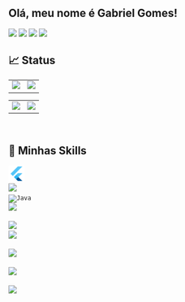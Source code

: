## Olá, meu nome é <strong>Gabriel Gomes!</strong>


<p align="start">
  <img src="https://img.shields.io/static/v1?label=Overview&message=Gabriel&color=f8efd4&style=for-the-badge&logo=GitHub">
  <img src="https://komarev.com/ghpvc/?username=gaguargo&style=for-the-badge">
  <img src="https://img.shields.io/github/followers/gaguargo?style=for-the-badge">
  <img src="https://img.shields.io/github/stars/gaguargo?style=for-the-badge">
</p>

## 📈 Status

<table align="center">
  <tr>
    <td align="center">
       <a href="https://github.com/gaguargo" target="_blank">
        <img height="180em" src="https://github-readme-stats.vercel.app/api/top-langs/?username=gaguargo&layout=compact&theme=tokyonight" />
      </a>
    </td>
    <td align="center">
      <a href="https://github.com/gaguargo" target="_blank">
        <img height="180em" src="https://github-profile-summary-cards.vercel.app/api/cards/profile-details?username=gaguargo&theme=tokyonight" />
      </a>
    </td>
  </tr>
</table>
<table align="center">
  <tr>
    <td align="center">
      <a href="https://github.com/gaguargo" target="_blank">
        <img height="180em" src="https://github-readme-streak-stats.herokuapp.com/?user=gaguargo&theme=tokyonight" />
      </a>
    </td>
    <td align="center">
      <a href="https://github.com/gaguargo" target="_blank">
        <img height="180em" src="https://github-readme-stats.vercel.app/api?username=gaguargo&theme=tokyonight&hide_border=false&include_all_commits=false&count_private=true" />
      </a>
    </td>
  </tr>
</table>
<br>


## 🚀 Minhas Skills

<code><img height="32" src="https://raw.githubusercontent.com/github/explore/80688e429a7d4ef2fca1e82350fe8e3517d3494d/topics/flutter/flutter.png" alt="Flutter"/></code>
<code> <img height="32" src="https://cdn.jsdelivr.net/gh/devicons/devicon/icons/dart/dart-original.svg" /> </code>
<code><img height="32" src="https://cdn.jsdelivr.net/gh/devicons/devicon/icons/java/java-original.svg" alt="Java"/></code>
<code> <img height="32" src="https://cdn.jsdelivr.net/gh/devicons/devicon/icons/androidstudio/androidstudio-original.svg" /> </code>
<code> <img height="32" src="https://cdn.jsdelivr.net/gh/devicons/devicon/icons/firebase/firebase-plain.svg" /> </code>
<code><img height="32" src="https://cdn.jsdelivr.net/gh/devicons/devicon/icons/c/c-original.svg" /> </code>
<code> <img height="32" src="https://cdn.jsdelivr.net/gh/devicons/devicon/icons/mysql/mysql-original-wordmark.svg" /> </code>
<code> <img height="32" src="https://cdn.jsdelivr.net/gh/devicons/devicon@latest/icons/php/php-original.svg" /> </code>
<code> <img height="32" src="https://cdn.jsdelivr.net/gh/devicons/devicon@latest/icons/laravel/laravel-original.svg" /> </code>








